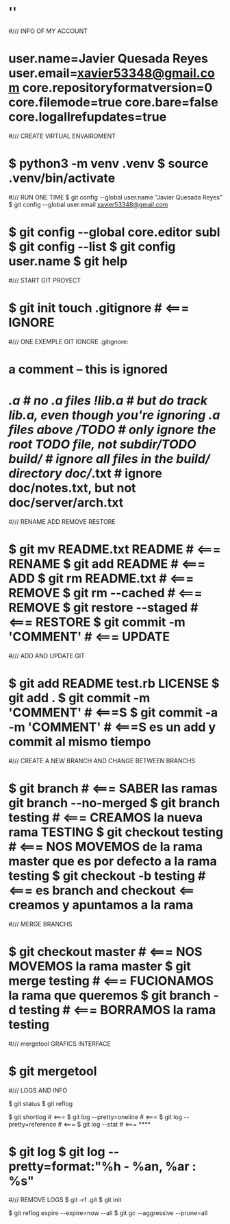 ''
=============================================================================
#///  INFO OF MY ACCOUNT

user.name=Javier Quesada Reyes
user.email=xavier53348@gmail.com
core.repositoryformatversion=0
core.filemode=true
core.bare=false
core.logallrefupdates=true
=============================================================================
#/// CREATE VIRTUAL ENVAIROMENT

$ python3 -m venv .venv
$ source .venv/bin/activate
=============================================================================
#///  RUN ONE TIME
$ git config --global user.name "Javier Quesada Reyes"
$ git config --global user.email xavier53348@gmail.com

$ git config --global core.editor subl
$ git config --list
$ git config user.name
$ git help <comando>
=============================================================================
#///  START GIT PROYECT

$ git init
touch .gitignore             # <=== IGNORE
=============================================================================
#///  ONE EXEMPLE GIT IGNORE .gitignore:

# a comment – this is ignored
*.a       # no .a files
!lib.a    # but do track lib.a, even though you're ignoring .a files above
/TODO     # only ignore the root TODO file, not subdir/TODO
build/    # ignore all files in the build/ directory
doc/*.txt # ignore doc/notes.txt, but not doc/server/arch.txt
=============================================================================
#///  RENAME ADD REMOVE RESTORE

$ git mv  README.txt README  # <=== RENAME
$ git add README             # <=== ADD
$ git rm  README.txt         # <=== REMOVE
$ git rm --cached <file>     # <=== REMOVE
$ git restore --staged <file># <=== RESTORE
$ git commit -m 'COMMENT'    # <=== UPDATE
=============================================================================
#///  ADD AND UPDATE GIT

$ git add README test.rb LICENSE
$ git add .
$ git commit -m 'COMMENT'    # <===S
$ git commit -a -m 'COMMENT' # <===S es un add y commit al mismo tiempo
=============================================================================
#///  CREATE A NEW BRANCH AND CHANGE BETWEEN BRANCHS

$ git branch                 # <=== SABER las ramas git branch --no-merged
$ git branch testing         # <=== CREAMOS la nueva rama TESTING
$ git checkout testing       # <=== NOS MOVEMOS de la rama master que es por defecto a la rama testing
$ git checkout -b testing    # <=== es branch and checkout <== creamos y apuntamos a la rama
=============================================================================
#///  MERGE BRANCHS

$ git checkout master        # <=== NOS MOVEMOS la rama master
$ git merge testing          # <=== FUCIONAMOS  la rama que queremos
$ git branch -d testing      # <=== BORRAMOS    la rama testing
=============================================================================
#///  mergetool GRAFICS INTERFACE

$ git mergetool
=============================================================================
#///  LOGS AND INFO

$ git status
$ git reflog

$ git shortlog                                      # <===
$ git log --pretty=oneline                          # <===
$ git log --pretty=reference                        # <===
$ git log --stat                                    # <=== ****

$ git log
$ git log --pretty=format:"%h - %an, %ar : %s"
=============================================================================
#///  REMOVE LOGS
$ git -rf .git
$ git init

$ git reflog expire --expire=now --all
$ git gc --aggressive --prune=all
